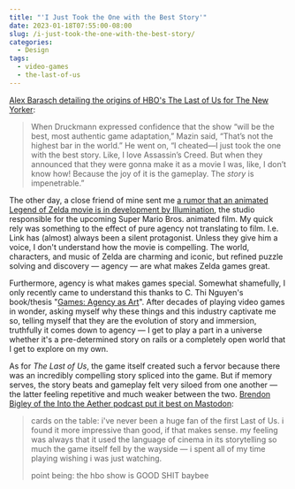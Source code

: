 ```yaml
---
title: "'I Just Took the One with the Best Story'"
date: 2023-01-18T07:55:00-08:00
slug: /i-just-took-the-one-with-the-best-story/
categories:
  - Design
tags:
  - video-games
  - the-last-of-us
---
```


[Alex Barasch detailing the origins of HBO's The Last of Us for The New Yorker](https://www.newyorker.com/magazine/2023/01/02/can-the-last-of-us-break-the-curse-of-bad-video-game-adaptations):

> When Druckmann expressed confidence that the show “will be the best, most authentic game adaptation,” Mazin said, “That’s not the highest bar in the world.” He went on, “I cheated—I just took the one with the best story. Like, I love Assassin’s Creed. But when they announced that they were gonna make it as a movie I was, like, I don’t know how! Because the joy of it is the gameplay. The _story_ is impenetrable.”

The other day, a close friend of mine sent me [a rumor that an animated Legend of Zelda movie is in development by Illumination](https://www.giantfreakinrobot.com/ent/legend-of-zelda-movie-illumination.html), the studio responsible for the upcoming Super Mario Bros. animated film. My quick rely was something to the effect of pure agency not translating to film. I.e. Link has (almost) always been a silent protagonist. Unless they give him a voice, I don't understand how the movie is compelling. The world, characters, and music of Zelda are charming and iconic, but refined puzzle solving and discovery — agency — are what makes Zelda games great.

Furthermore, agency is what makes games special. Somewhat shamefully, I only recently came to understand this thanks to C. Thi Nguyen's book/thesis "[Games: Agency as Art](https://bookshop.org/p/books/games-agency-as-art-c-thi-nguyen/13318564?ean=9780190052089)". After decades of playing video games in wonder, asking myself why these things and this industry captivate me so, telling myself that they are the evolution of story and immersion, truthfully it comes down to agency — I get to play a part in a universe whether it's a pre-determined story on rails or a completely open world that I get to explore on my own.

As for _The Last of Us_, the game itself created such a fervor because there was an incredibly compelling story spliced into the game. But if memory serves, the story beats and gameplay felt very siloed from one another — the latter feeling repetitive and much weaker between the two. [Brendon Bigley of the Into the Aether podcast put it best on Mastodon](https://theaether.space/@bb/109700076339439978):

> cards on the table: i've never been a huge fan of the first Last of Us. i found it more impressive than good, if that makes sense. my feeling was always that it used the language of cinema in its storytelling so much the game itself fell by the wayside — i spent all of my time playing wishing i was just watching.
>
> point being: the hbo show is GOOD SHIT baybee
